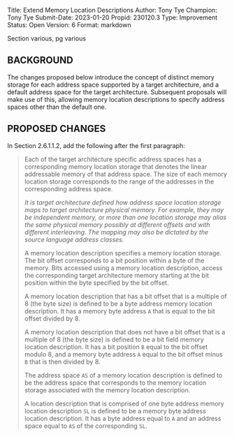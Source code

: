 Title:       Extend Memory Location Descriptions
Author:      Tony Tye
Champion:    Tony Tye
Submit-Date: 2023-01-20
Propid:      230120.3
Type:        Improvement
Status:      Open
Version:     6
Format:      markdown

Section various, pg various

BACKGROUND
----------

The changes proposed below introduce the concept of distinct memory storage for
each address space supported by a target architecture, and a default address
space for the target architecture. Subsequent proposals will make use of this,
allowing memory location descriptions to specify address spaces other than the
default one.


PROPOSED CHANGES
----------------

In Section 2.6.1.1.2, add the following after the first paragraph:

> Each of the target architecture specific address spaces has a
> corresponding memory location storage that denotes the linear
> addressable memory of that address space. The size of each memory
> location storage corresponds to the range of the addresses in the
> corresponding address space.
> 
> *It is target architecture defined how address space
> location storage maps to target architecture physical memory. For
> example, they may be independent memory, or more than one location
> storage may alias the same physical memory possibly at different
> offsets and with different interleaving. The mapping may also be
> dictated by the source language address classes.*
> 
> A memory location description specifies a memory location storage.
> The bit offset corresponds to a bit position within a byte of the
> memory. Bits accessed using a memory location description, access
> the corresponding target architecture memory starting at the bit
> position within the byte specified by the bit offset.
> 
> A memory location description that has a bit offset that is a
> multiple of 8 (the byte size) is defined to be a byte address memory
> location description. It has a memory byte address `A` that is equal
> to the bit offset divided by 8.
> 
> A memory location description that does not have a bit offset that
> is a multiple of 8 (the byte size) is defined to be a bit field
> memory location description. It has a bit position `B` equal to the
> bit offset modulo 8, and a memory byte address `A` equal to the bit
> offset minus `B` that is then divided by 8.
> 
> The address space `AS` of a memory location description is defined to
> be the address space that corresponds to the memory location storage
> associated with the memory location description.
> 
> A location description that is comprised of one byte address memory
> location description `SL` is defined to be a memory byte address
> location description. It has a byte address equal to `A` and an
> address space equal to `AS` of the corresponding `SL`.
